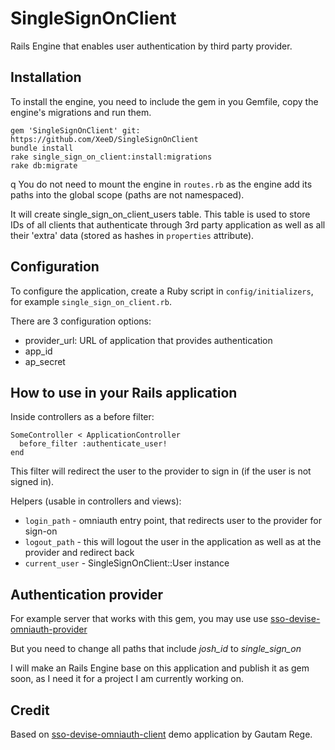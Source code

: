 SingleSignOnClient
==================

Rails Engine that enables user authentication by third party provider.

Installation
------------
To install the engine, you need to include the gem in you Gemfile, copy the engine's migrations and run them.

    gem 'SingleSignOnClient' git: https://github.com/XeeD/SingleSignOnClient
    bundle install
    rake single_sign_on_client:install:migrations
    rake db:migrate
q
You do not need to mount the engine in `routes.rb` as the engine add its paths into the global scope
(paths are not namespaced).

It will create single_sign_on_client_users table. This table is used to store IDs of all clients that
authenticate through 3rd party application as well as all their 'extra' data (stored as hashes in
`properties` attribute).

Configuration
-------------
To configure the application, create a Ruby script in `config/initializers`, for example
`single_sign_on_client.rb`.

There are 3 configuration options:
-   provider_url: URL of application that provides authentication
-   app_id
-   ap_secret

How to use in your Rails application
------------------------------------
Inside controllers as a before filter:

    SomeController < ApplicationController
      before_filter :authenticate_user!
    end

This filter will redirect the user to the provider to sign in (if the user is not signed in).

Helpers (usable in controllers and views):
-   `login_path` - omniauth entry point, that redirects user to the provider for sign-on
-   `logout_path` - this will logout the user in the application as well as at the provider and redirect back
-   `current_user` - SingleSignOnClient::User instance

Authentication provider
-----------------------
For example server that works with this gem, you may use use
[sso-devise-omniauth-provider](https://github.com/joshsoftware/sso-devise-omniauth-provider)

But you need to change all paths that include *josh_id* to *single_sign_on*

I will make an Rails Engine base on this application and publish it as gem soon, as I need it
for a project I am currently working on.

Credit
------
Based on [sso-devise-omniauth-client](https://github.com/joshsoftware/sso-devise-omniauth-client)
demo application by Gautam Rege.
